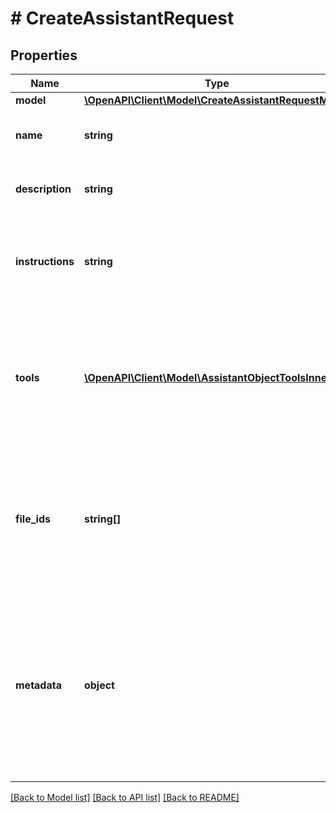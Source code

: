 # # CreateAssistantRequest

## Properties

Name | Type | Description | Notes
------------ | ------------- | ------------- | -------------
**model** | [**\OpenAPI\Client\Model\CreateAssistantRequestModel**](CreateAssistantRequestModel.md) |  |
**name** | **string** | The name of the assistant. The maximum length is 256 characters. | [optional]
**description** | **string** | The description of the assistant. The maximum length is 512 characters. | [optional]
**instructions** | **string** | The system instructions that the assistant uses. The maximum length is 256,000 characters. | [optional]
**tools** | [**\OpenAPI\Client\Model\AssistantObjectToolsInner[]**](AssistantObjectToolsInner.md) | A list of tool enabled on the assistant. There can be a maximum of 128 tools per assistant. Tools can be of types &#x60;code_interpreter&#x60;, &#x60;retrieval&#x60;, or &#x60;function&#x60;. | [optional]
**file_ids** | **string[]** | A list of [file](/docs/api-reference/files) IDs attached to this assistant. There can be a maximum of 20 files attached to the assistant. Files are ordered by their creation date in ascending order. | [optional]
**metadata** | **object** | Set of 16 key-value pairs that can be attached to an object. This can be useful for storing additional information about the object in a structured format. Keys can be a maximum of 64 characters long and values can be a maxium of 512 characters long. | [optional]

[[Back to Model list]](../../README.md#models) [[Back to API list]](../../README.md#endpoints) [[Back to README]](../../README.md)
